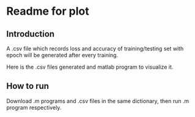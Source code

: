 # Readme for plot

## Introduction

A .csv file which records loss and accuracy of training/testing set with epoch will be generated after every training.

Here is the .csv files generated and matlab program to visualize it.

## How to run

Download .m programs and .csv files in the same dictionary, then run .m program respectively.

